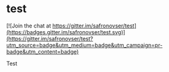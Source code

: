 test
====

[![Join the chat at https://gitter.im/safronovser/test](https://badges.gitter.im/safronovser/test.svg)](https://gitter.im/safronovser/test?utm_source=badge&utm_medium=badge&utm_campaign=pr-badge&utm_content=badge)

Test
